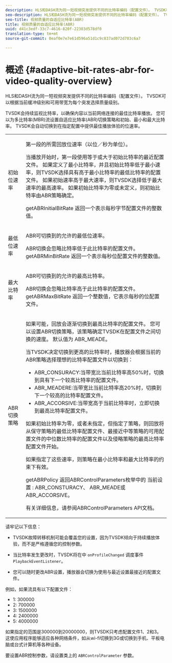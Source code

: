 ```yaml
---
description: HLS和DASH流为同一短视频突发提供不同的比特率编码（配置文件）。 TVSDK可以根据当前缓冲级别和可用带宽为每个突发选择质量级别。
seo-description: HLS和DASH流为同一短视频突发提供不同的比特率编码（配置文件）。 TVSDK可以根据当前缓冲级别和可用带宽为每个突发选择质量级别。
seo-title: 视频质量的自适应比特率(ABR)
title: 视频质量的自适应比特率(ABR)
uuid: d41c3edf-33c7-4616-820f-22303d578df0
translation-type: tm+mt
source-git-commit: 0eaf0e7e7e61d596a51d1c9c837ad072d703c6a7

---
```



# 概述 {#adaptive-bit-rates-abr-for-video-quality-overview}

HLS和DASH流为同一短视频突发提供不同的比特率编码（配置文件）。 TVSDK可以根据当前缓冲级别和可用带宽为每个突发选择质量级别。

TVSDK会持续监视比特率，以确保内容以当前网络连接的最佳比特率播放。 您可以为多比特率(MBR)流设置自适应比特率(ABR)切换策略和初始、最小和最大比特率。 TVSDK会自动切换到在指定配置中提供最佳播放体验的位速率。

<table id="table_AF838E082235406AA359BF1C1A77F85F"> 
 <tbody> 
  <tr> 
   <td colname="col01"> 初始位速率 </td> 
   <td colname="col2"> <p>第一段的所需回放位速率（以位／秒为单位）。 </p> <p>当播放开始时，第一段使用等于或大于初始比特率的最近配置文件。 如果定义了最小比特率，并且初始比特率低于最小速率，则TVSDK选择具有高于最小比特率的最低比特率的配置文件。 如果初始速率高于最大速率，则TVSDK选择低于最大速率的最高速率。 如果初始比特率为零或未定义，则初始比特率由ABR策略确定。 </p> <p><span class="codeph"> getABRInitialBitRate</span> 返回一个表示每秒字节配置文件的整数值。 </p> </td> 
  </tr> 
  <tr> 
   <td colname="col01"> 最低位速率 </td> 
   <td colname="col2"> <p>ABR可切换到的允许的最低位速率。 </p> <p>ABR切换会忽略比特率低于此比特率的配置文件。 <span class="codeph"> getABRMinBitRate</span> 返回一个表示每秒位配置文件的整数值。 </p> </td> 
  </tr> 
  <tr> 
   <td colname="col01"> 最大比特率 </td> 
   <td colname="col2"> <p>ABR可切换到的允许的最高比特率。 </p> <p>ABR切换会忽略比特率高于此比特率的配置文件。 <span class="codeph"> getABRMaxBitRate</span> 返回一个整数值，它表示每秒的位配置文件。 </p> </td> 
  </tr> 
  <tr> 
   <td colname="col01"> ABR切换策略 </td> 
   <td colname="col2"> <p>如果可能，回放会逐渐切换到最高比特率的配置文件。 您可以设置ABR切换策略，该策略确定TVSDK在配置文件之间切换的速度。 默认值为 <span class="codeph"> ABR_MEADE</span>。 </p> <p>当TVSDK决定切换到更高的比特率时，播放器会根据当前的ABR策略选择理想的比特率配置文件以切换到： 
     <ul id="ul_AC9C99D84A3B4A8DBD1A05CC05DEE771"> 
      <li id="li_B79C0AA2CBFB42FF98A257CEC9C400BA"><span class="codeph"> ABR_CONSURACY</span>:当带宽比当前比特率高50%时，切换到具有下一个较高比特率的配置文件。 </li> 
      <li id="li_38CC3A95D8634F359D0F7C273D0108C0"><span class="codeph"> ABR_MEADERE</span>:当带宽比当前比特率高20%时，切换到下一个较高的比特率配置文件。 </li> 
      <li id="li_E845C035420D4B3FB2B179F448F8CA85"><span class="codeph"> ABR_ACCORSIVE</span>:当带宽高于当前比特率时，立即切换到最高比特率配置文件。 </li> 
     </ul> </p> <p>如果初始比特率为零，或者未指定，但指定了策略，则回放将从保守策略的最低比特率配置文件、最接近中等策略的可用配置文件的中位数比特率的配置文件以及侵略策略的最高比特率配置文件开始。 </p> <p>如果指定了这些速率，则策略在最小比特率和最大比特率的约束下有效。 </p> <p> <span class="codeph"> getABRPolicy</span> 返回ABRControlParameters枚举中的 <span class="codeph"> 当前设置</span> : <span class="codeph"> ABR_CONSTURACY</span>、 <span class="codeph"> ABR_MEADE</span>或 <span class="codeph"> ABR_ACCORSIVE</span>。 </p> <p>有关详细信息，请参阅ABRControlParameters API文档。</p> </td> 
  </tr> 
 </tbody> 
</table>

请牢记以下信息：

* TVSDK故障转移机制可能会覆盖您的设置，因为TVSDK倾向于持续播放体验，而不是严格遵循您的控制参数。
* 当比特率发生更改时，TVSDK将在中 `onProfileChanged` 调度事件 `PlaybackEventListener`。

* 您可以随时更改ABR设置，播放器会切换为使用与最近设置最接近的配置文件。

例如，如果流具有以下配置文件：

* 1: 300000
* 2: 700000
* 3: 1500000
* 4: 2400000
* 5: 4000000

如果指定的范围是300000到20000000，则TVSDK只考虑配置文件1、2和3。 这使应用程序能够适应各种网络条件，如从wi-fi切换到3G或切换到手机、平板电脑或台式计算机等各种设备。

要设置ABR控制参数，请设置类上的 `ABRControlParameter` 参数。
